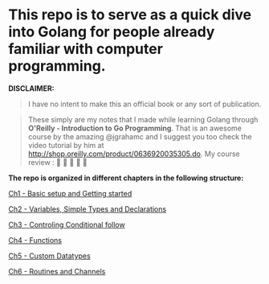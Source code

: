 # This repo is to serve as a quick dive into Golang for people already familiar with computer programming.

**DISCLAIMER:**
> I have no intent to make this an official book or any sort of publication. 

> These simply are my notes that I made while learning Golang through **O'Reilly - Introduction to Go Programming**. That is an awesome course by the amazing @jgrahamc and I suggest you too check the video tutorial by him at http://shop.oreilly.com/product/0636920035305.do. My course review : :star2: :star2: :star2: :star2: :star2:

**The repo is organized in different chapters in the following structure:**

[Ch1 - Basic setup and Getting started](ch01-getting-started.md)

[Ch2 - Variables, Simple Types and Declarations](ch02-variables.md)

[Ch3 - Controling Conditional follow](ch03-flow-control.md) 

[Ch4 - Functions](ch04-functions.md)

[Ch5 - Custom Datatypes](ch05-custom-datatypes.md)

[Ch6 - Routines and Channels](ch06-routines-and-channels.md)
